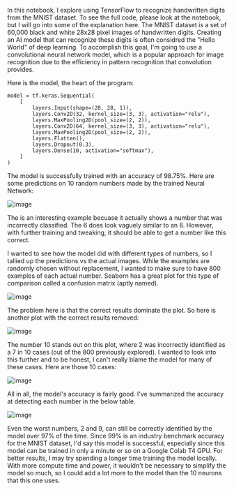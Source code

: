 In this notebook, I explore using TensorFlow to recognize handwritten digits from the MNIST dataset. 
To see the full code, please look at the notebook, but I will go into some of the explanation here.
The MNIST dataset is a set of 60,000 black and white 28x28 pixel images of handwritten digits. 
Creating an AI model that can recognize these digits is often considred the "Hello World" of deep learning.
To accomplish this goal, I'm going to use a convolutional neural network model, which is a popular approach for 
image recognition due to the efficiency in pattern recognition that convolution provides. 

Here is the model, the heart of the program: 

    model = tf.keras.Sequential(
        [
            layers.Input(shape=(28, 28, 1)),
            layers.Conv2D(32, kernel_size=(3, 3), activation="relu"),
            layers.MaxPooling2D(pool_size=(2, 2)),
            layers.Conv2D(64, kernel_size=(3, 3), activation="relu"),
            layers.MaxPooling2D(pool_size=(2, 2)),
            layers.Flatten(),
            layers.Dropout(0.3),
            layers.Dense(10, activation="softmax"),
        ]
    )

The model is successfully trained with an accuracy of 98.75%. Here are some predictions on 10 random numbers made by the trained Neural Network:

![image](https://github.com/user-attachments/assets/e03972d5-36c7-42ea-a40e-bef118f21de3)

The is an interesting example becuase it actually shows a number that was incorrectly classified. The 6 does look vaguely similar to an 8. 
However, with further training and tweaking, it should be able to get a number like this correct. 

I wanted to see how the model did with different types of numbers, so I tallied up the predictions vs the actual images. While the examples are randomly chosen without replacement, 
I wanted to make sure to have 800 examples of each actual number. Seaborn has a great plot for this type of comparison called a confusion matrix (aptly named).

![image](https://github.com/user-attachments/assets/3b64d0d2-cc62-4eeb-9a39-5605d91fb09a)

The problem here is that the correct results dominate the plot. So here is another plot with the correct results removed:

![image](https://github.com/user-attachments/assets/0213ac37-9710-4847-998d-2df22b0d839d)

The number 10 stands out on this plot, where 2 was incorrectly identified as a 7 in 10 cases (out of the 800 previously explored). I wanted to look into this further
and to be honest, I can't really blame the model for many of these cases. Here are those 10 cases:

![image](https://github.com/user-attachments/assets/bde05155-11b4-4dd0-83e4-7cc99a747851)

All in all, the model's accuracy is fairly good. I've summarized the accuracy at detecting each number in the below table. 

![image](https://github.com/user-attachments/assets/b37e1f47-8920-4d4a-9bca-0889835b4874)

Even the worst numbers, 2 and 9, can still be correctly identified by the model over 97% of the time. 
Since 99% is an industry benchmark accuracy for the MNIST dataset, I'd say this model is successful, especially since this model can be trained in only a minute or so on a Google Colab T4 GPU. 
For better results, I may try spending a longer time training the model locally. 
With more compute time and power, it wouldn't be necessary to simplify the model so much, so I could add a lot more to the model than the 10 neurons that this one uses. 
